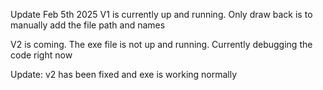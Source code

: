 Update Feb 5th 2025
V1 is currently up and running. Only draw back is to manually add the file path and names

V2 is coming. The exe file is not up and running. Currently debugging the code right now


Update: v2 has been fixed and exe is working normally
